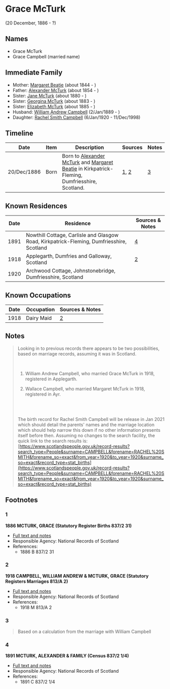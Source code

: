 ﻿---
layout: person
subject_key: i54145218
permalink: /people/i54145218
---

# Grace McTurk
(20 December, 1886 - ?)

## Names

* Grace McTurk
* Grace Campbell (married name)

## Immediate Family

* Mother: [Margaret Beatie](./@2654341@-margaret-beatie-b1844-d.md) (about 1844 - )
* Father: [Alexander McTurk](./@39936423@-alexander-mcturk-b1854-d.md) (about 1854 - )
* Sister: [Jane McTurk](./@18380667@-jane-mcturk-b1880-d.md) (about 1880 - )
* Sister: [Georgina McTurk](./@51187488@-georgina-mcturk-b1883-d.md) (about 1883 - )
* Sister: [Elizabeth McTurk](./@78245729@-elizabeth-mcturk-b1885-d.md) (about 1885 - )
* Husband: [William Andrew Campbell](./@4716977@-william-andrew-campbell-b1889-1-2-d.md) (2/Jan/1889 - )
* Daughter: [Rachel Smith Campbell](./@40394043@-rachel-smith-campbell-b1920-1-6-d1998-12-11.md) (6/Jan/1920 - 11/Dec/1998)

## Timeline

Date | Item | Description | Sources | Notes
---|---|---|---|---
20/Dec/1886 | Born | Born to [Alexander McTurk](./@39936423@-alexander-mcturk-b1854-d.md) and [Margaret Beatie](./@2654341@-margaret-beatie-b1844-d.md) in Kirkpatrick-Fleming, Dumfriesshire, Scotland. | [1](#1), [2](#2) | [3](#3)

## Known Residences

Date | Residence | Sources & Notes
---|---|---
1891 | Nowthill Cottage, Carlisle and Glasgow Road, Kirkpatrick-Fleming, Dumfriesshire, Scotland | [4](#4)
1918 | Applegarth, Dumfries and Galloway, Scotland | [2](#2)
1920 | Archwood Cottage, Johnstonebridge, Dumfriesshire, Scotland | 

## Known Occupations

Date | Occupation | Sources & Notes
---|---|---
1918 | Dairy Maid | [2](#2)

## Notes

> Looking in to previous records there appears to be two possibilities, based on marriage records, assuming it was in Scotland.
>
> <br/>
>
> 1. William Andrew Campbell, who married Grace McTurk in 1918, registered in Applegarth.
>
> 2. Wallace Campbell, who married Margaret McTurk in 1918, registered in Ayr.
>
> <br/>
>
> <br/>
>
> The birth record for Rachel Smith Campbell will be release in Jan 2021 which should detail the parents' names and the marriage location which should help narrow this down if no other information presents itself before then. Assuming no changes to the search facility, the quick link to the search results is: [https://www.scotlandspeople.gov.uk/record-results?search_type=People&surname=CAMPBELL&forename=RACHEL%20SMITH&forename_so=exact&from_year=1920&to_year=1920&surname_so=exact&record_type=stat_births](https://www.scotlandspeople.gov.uk/record-results?search_type=People&surname=CAMPBELL&forename=RACHEL%20SMITH&forename_so=exact&from_year=1920&to_year=1920&surname_so=exact&record_type=stat_births)
>


## Footnotes

### 1

**1886 MCTURK, GRACE (Statutory Register Births 837/2 31)**

* [Full text and notes](../sources/@49268960@-1886-mcturk,-grace-statutory-register-births-837-2-31-.md)
* Responsible Agency: National Records of Scotland
* References: 
  * 1886 B 837/2 31

### 2

**1918 CAMPBELL, WILLIAM ANDREW & MCTURK, GRACE (Statutory Registers Marriages 813/A 2)**

* [Full text and notes](../sources/@61071920@-1918-campbell,-william-andrew-&-mcturk,-grace-statutory-registers-marriages-813-a-2-.md)
* Responsible Agency: National Records of Scotland
* References: 
  * 1918 M 813/A 2

### 3

> Based on a calculation from the marriage with William Campbell
>


### 4

**1891 MCTURK, ALEXANDER & FAMILY (Census 837/2 1/4)**

* [Full text and notes](../sources/@40590800@-1891-mcturk,-alexander-&-family-census-837-2-1-4-.md)
* Responsible Agency: National Records of Scotland
* References: 
  * 1891 C 837/2 1/4

